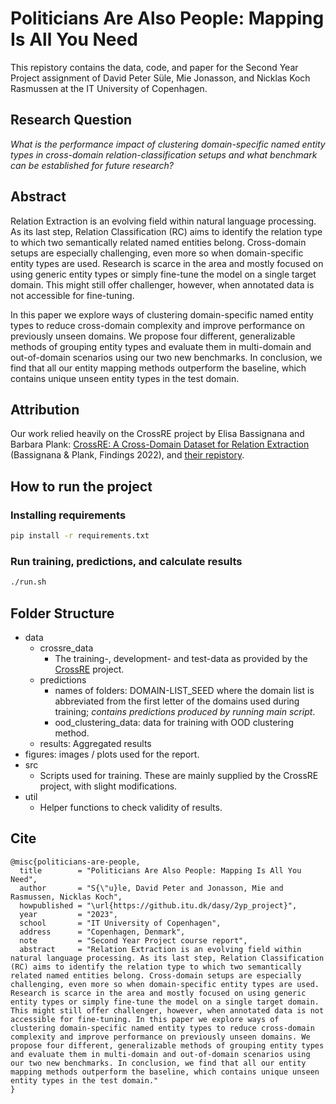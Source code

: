 # Politicians Are Also People: Mapping Is All You Need
This repistory contains the data, code, and paper for the Second Year Project assignment of David Peter Süle, Mie Jonasson, and Nicklas Koch Rasmussen at the IT University of Copenhagen.

## Research Question
*What is the performance impact of clustering domain-specific named entity types in cross-domain relation-classification setups and what benchmark can be established for future research?*

## Abstract
Relation Extraction is an evolving field within natural language processing. As its last step, Relation Classification (RC) aims to identify the relation type to which two semantically related named entities belong. Cross-domain setups are especially challenging, even more so when domain-specific entity types are used. Research is scarce in the area and mostly focused on using generic entity types or simply fine-tune the model on a single target domain. This might still offer challenger, however, when annotated data is not accessible for fine-tuning.

In this paper we explore ways of clustering domain-specific named entity types to reduce cross-domain complexity and improve performance on previously unseen domains. We propose four different, generalizable methods of grouping entity types and evaluate them in multi-domain and out-of-domain scenarios using our two new benchmarks. In conclusion, we find that all our entity mapping methods outperform the baseline, which contains unique unseen entity types in the test domain.

## Attribution
Our work relied heavily on the CrossRE project by Elisa Bassignana and Barbara Plank: [CrossRE: A Cross-Domain Dataset for Relation Extraction](https://aclanthology.org/2022.findings-emnlp.263) (Bassignana & Plank, Findings 2022), and [their repistory](https://github.com/mainlp/CrossRE).


## How to run the project

### Installing requirements
```bash
pip install -r requirements.txt

```

### Run training, predictions, and calculate results
```bash
./run.sh
```

## Folder Structure
- data
    - crossre_data
        - The training-, development- and test-data as provided by the [CrossRE](https://github.com/mainlp/CrossRE) project.
    - predictions
        - names of folders: DOMAIN-LIST_SEED where the domain list is abbreviated from the first letter of the domains used during training; *contains predictions produced by running main script*.
        - ood_clustering_data: data for training with OOD clustering method.
    - results: Aggregated results
- figures: images / plots used for the report.
- src
    - Scripts used for training. These are mainly supplied by the CrossRE project, with slight modifications.
- util
    - Helper functions to check validity of results.

## Cite
```
@misc{politicians-are-people,
  title        = "Politicians Are Also People: Mapping Is All You Need",
  author       = "S{\"u}le, David Peter and Jonasson, Mie and Rasmussen, Nicklas Koch",
  howpublished = "\url{https://github.itu.dk/dasy/2yp_project}",
  year         = "2023",
  school       = "IT University of Copenhagen",
  address      = "Copenhagen, Denmark",
  note         = "Second Year Project course report",
  abstract     = "Relation Extraction is an evolving field within natural language processing. As its last step, Relation Classification (RC) aims to identify the relation type to which two semantically related named entities belong. Cross-domain setups are especially challenging, even more so when domain-specific entity types are used. Research is scarce in the area and mostly focused on using generic entity types or simply fine-tune the model on a single target domain. This might still offer challenger, however, when annotated data is not accessible for fine-tuning. In this paper we explore ways of clustering domain-specific named entity types to reduce cross-domain complexity and improve performance on previously unseen domains. We propose four different, generalizable methods of grouping entity types and evaluate them in multi-domain and out-of-domain scenarios using our two new benchmarks. In conclusion, we find that all our entity mapping methods outperform the baseline, which contains unique unseen entity types in the test domain."
}
```